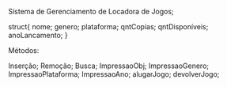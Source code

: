 Sistema de Gerenciamento de Locadora de Jogos;


struct{
nome;
genero;
plataforma;
qntCopias;
qntDisponíveis;
anoLancamento;
}



Métodos:

Inserção;
Remoção;
Busca;
ImpressaoObj;
ImpressaoGenero;
ImpressaoPlataforma;
ImpressaoAno;
alugarJogo;
devolverJogo;

